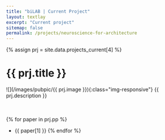```yaml
---
title: "biLAB | Current Project"
layout: textlay
excerpt: "Current project"
sitemap: false
permalink: /projects/neuroscience-for-architecture
---
```


{% assign prj = site.data.projects_current[4] %}
# {{ prj.title }}
![](/images/pubpic/{{ prj.image }}){:class="img-responsive"}
{{ prj.description }}  
<br><br>

{% for paper in prj.pp %}
* {{ paper[1] }}
{% endfor %}
<br>